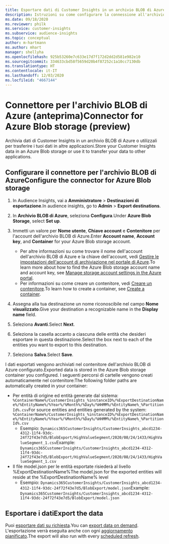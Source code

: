```yaml
---
title: Esportare dati di Customer Insights in un archivio BLOB di Azure
description: Istruzioni su come configurare la connessione all'archivio BLOB di Azure.
ms.date: 09/18/2020
ms.reviewer: philk
ms.service: customer-insights
ms.subservice: audience-insights
ms.topic: conceptual
author: m-hartmann
ms.author: mhart
manager: shellyha
ms.openlocfilehash: 925b53260e7c633e17d7f172d2dd2d581e982e10
ms.sourcegitcommit: 334633cbd58f5659d20b4f87252c1a10cc7130db
ms.translationtype: HT
ms.contentlocale: it-IT
ms.lasthandoff: 12/03/2020
ms.locfileid: "4667144"
---
```

# <a name="connector-for-azure-blob-storage-preview"></a><span data-ttu-id="26b50-103">Connettore per l'archivio BLOB di Azure (anteprima)</span><span class="sxs-lookup"><span data-stu-id="26b50-103">Connector for Azure Blob storage (preview)</span></span>

<span data-ttu-id="26b50-104">Archivia dati di Customer Insights in un archivio BLOB di Azure o utilizzali per trasferire i tuoi dati in altre applicazioni.</span><span class="sxs-lookup"><span data-stu-id="26b50-104">Store your Customer Insights data in an Azure Blob storage or use it to transfer your data to other applications.</span></span>

## <a name="configure-the-connector-for-azure-blob-storage"></a><span data-ttu-id="26b50-105">Configurare il connettore per l'archivio BLOB di Azure</span><span class="sxs-lookup"><span data-stu-id="26b50-105">Configure the connector for Azure Blob storage</span></span>

1. <span data-ttu-id="26b50-106">In Audience Insights, vai a **Amministratore** > **Destinazioni di esportazione**.</span><span class="sxs-lookup"><span data-stu-id="26b50-106">In audience insights, go to **Admin** > **Export destinations**.</span></span>

1. <span data-ttu-id="26b50-107">In **Archivio BLOB di Azure**, seleziona **Configura**.</span><span class="sxs-lookup"><span data-stu-id="26b50-107">Under **Azure Blob Storage**, select **Set up**.</span></span>

1. <span data-ttu-id="26b50-108">Immetti un valore per **Nome utente**, **Chiave account** e **Contenitore** per l'account dell'archivio BLOB di Azure.</span><span class="sxs-lookup"><span data-stu-id="26b50-108">Enter **Account name**, **Account key**, and **Container** for your Azure Blob storage account.</span></span>
    - <span data-ttu-id="26b50-109">Per altre informazioni su come trovare il nome dell'account dell'archivio BLOB di Azure e la chiave dell'account, vedi [Gestire le impostazioni dell'account di archiviazione nel portale di Azure](https://docs.microsoft.com/azure/storage/common/storage-account-manage).</span><span class="sxs-lookup"><span data-stu-id="26b50-109">To learn more about how to find the Azure Blob storage account name and account key, see [Manage storage account settings in the Azure portal](https://docs.microsoft.com/azure/storage/common/storage-account-manage).</span></span>
    - <span data-ttu-id="26b50-110">Per informazioni su come creare un contenitore, vedi [Creare un contenitore](https://docs.microsoft.com/azure/storage/blobs/storage-quickstart-blobs-portal#create-a-container).</span><span class="sxs-lookup"><span data-stu-id="26b50-110">To learn how to create a container, see [Create a container](https://docs.microsoft.com/azure/storage/blobs/storage-quickstart-blobs-portal#create-a-container).</span></span>

1. <span data-ttu-id="26b50-111">Assegna alla tua destinazione un nome riconoscibile nel campo **Nome visualizzato**.</span><span class="sxs-lookup"><span data-stu-id="26b50-111">Give your destination a recognizable name in the **Display name** field.</span></span>

1. <span data-ttu-id="26b50-112">Seleziona **Avanti**.</span><span class="sxs-lookup"><span data-stu-id="26b50-112">Select **Next**.</span></span>

1. <span data-ttu-id="26b50-113">Seleziona la casella accanto a ciascuna delle entità che desideri esportare in questa destinazione.</span><span class="sxs-lookup"><span data-stu-id="26b50-113">Select the box next to each of the entities you want to export to this destination.</span></span>

1. <span data-ttu-id="26b50-114">Seleziona **Salva**.</span><span class="sxs-lookup"><span data-stu-id="26b50-114">Select **Save**.</span></span>

<span data-ttu-id="26b50-115">I dati esportati vengono archiviati nel contenitore dell'archivio BLOB di Azure configurato.</span><span class="sxs-lookup"><span data-stu-id="26b50-115">Exported data is stored in the Azure Blob storage container you configured.</span></span> <span data-ttu-id="26b50-116">I seguenti percorsi di cartelle vengono creati automaticamente nel contenitore:</span><span class="sxs-lookup"><span data-stu-id="26b50-116">The following folder paths are automatically created in your container:</span></span>

- <span data-ttu-id="26b50-117">Per entità di origine ed entità generate dal sistema: `%ContainerName%/CustomerInsights_%instanceID%/%ExportDestinationName%/%EntityName%/%Year%/%Month%/%Day%/%HHMM%/%EntityName%_%PartitionId%.csv`</span><span class="sxs-lookup"><span data-stu-id="26b50-117">For source entities and entities generated by the system: `%ContainerName%/CustomerInsights_%instanceID%/%ExportDestinationName%/%EntityName%/%Year%/%Month%/%Day%/%HHMM%/%EntityName%_%PartitionId%.csv`</span></span>
  - <span data-ttu-id="26b50-118">Esempio: `Dynamics365CustomerInsights/CustomerInsights_abcd1234-4312-11f4-93dc-24f72f43e7d5/BlobExport/HighValueSegment/2020/08/24/1433/HighValueSegment_1.csv`</span><span class="sxs-lookup"><span data-stu-id="26b50-118">Example: `Dynamics365CustomerInsights/CustomerInsights_abcd1234-4312-11f4-93dc-24f72f43e7d5/BlobExport/HighValueSegment/2020/08/24/1433/HighValueSegment_1.csv`</span></span>
- <span data-ttu-id="26b50-119">Il file model.json per le entità esportate risiederà al livello %ExportDestinationName%</span><span class="sxs-lookup"><span data-stu-id="26b50-119">The model.json for the exported entities will reside at the %ExportDestinationName% level</span></span>
  - <span data-ttu-id="26b50-120">Esempio: `Dynamics365CustomerInsights/CustomerInsights_abcd1234-4312-11f4-93dc-24f72f43e7d5/BlobExport/model.json`</span><span class="sxs-lookup"><span data-stu-id="26b50-120">Example: `Dynamics365CustomerInsights/CustomerInsights_abcd1234-4312-11f4-93dc-24f72f43e7d5/BlobExport/model.json`</span></span>

## <a name="export-the-data"></a><span data-ttu-id="26b50-121">Esportare i dati</span><span class="sxs-lookup"><span data-stu-id="26b50-121">Export the data</span></span>

<span data-ttu-id="26b50-122">Puoi [esportare dati su richiesta](/export-destinations.md#export-data-on-demand).</span><span class="sxs-lookup"><span data-stu-id="26b50-122">You can [export data on demand](/export-destinations.md#export-data-on-demand).</span></span> <span data-ttu-id="26b50-123">L'esportazione verrà eseguita anche con ogni [aggiornamento pianificato](system.md#schedule-tab).</span><span class="sxs-lookup"><span data-stu-id="26b50-123">The export will also run with every [scheduled refresh](system.md#schedule-tab).</span></span>
